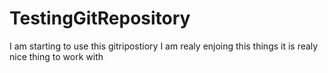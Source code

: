 # TestingGitRepository
I am starting to use this gitripostiory
I am realy enjoing this things it is realy nice thing to work with 
